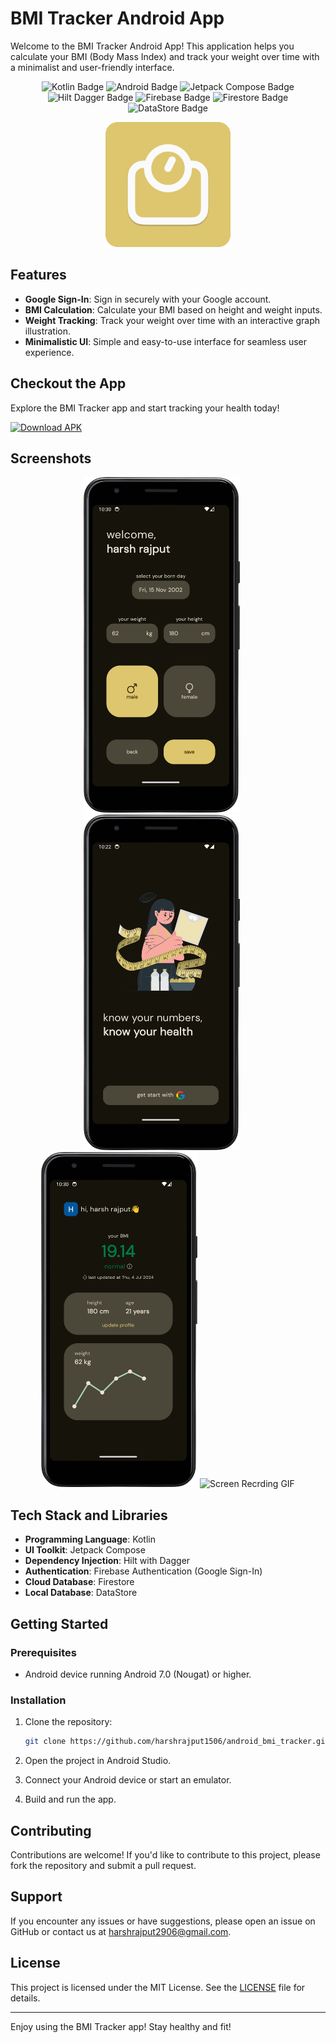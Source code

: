# BMI Tracker Android App

Welcome to the BMI Tracker Android App! This application helps you calculate your BMI (Body Mass Index) and track your weight over time with a minimalist and user-friendly interface.

<p align="center">
    <img src="https://img.shields.io/badge/Kotlin-1DA1F2?style=for-the-badge&logo=kotlin&logoColor=white" alt="Kotlin Badge"/>
    <img src="https://img.shields.io/badge/Android-3DDC84?style=for-the-badge&logo=android&logoColor=white" alt="Android Badge"/>
    <img src="https://img.shields.io/badge/Jetpack%20Compose-blueviolet?style=for-the-badge&logo=android&logoColor=white" alt = "Jetpack Compose Badge"/>
    <img src="https://img.shields.io/badge/Hilt-Dagger-3963BC?style=for-the-badge" alt="Hilt Dagger Badge"/>
    <img src="https://img.shields.io/badge/Firebase-FFCA28?style=for-the-badge&logo=firebase&logoColor=black" alt="Firebase Badge"/>
    <img src="https://img.shields.io/badge/Firestore-FF9800?style=for-the-badge&logo=firebase&logoColor=white" alt="Firestore Badge"/>
    <img src="https://img.shields.io/badge/DataStore-1A73E8?style=for-the-badge" alt="DataStore Badge"/>
</p>

<p align="center">
    <img src="/screenshots/bmi_tracker_logo.png" alt="App Logo" width="200"/>
</p>

## Features

- **Google Sign-In**: Sign in securely with your Google account.
- **BMI Calculation**: Calculate your BMI based on height and weight inputs.
- **Weight Tracking**: Track your weight over time with an interactive graph illustration.
- **Minimalistic UI**: Simple and easy-to-use interface for seamless user experience.

## Checkout the App

Explore the BMI Tracker app and start tracking your health today!

[![Download APK](https://img.shields.io/badge/Download-APK-blue.svg?style=for-the-badge)](https://drive.google.com/file/d/1ZyvO0r_ezz5VYZ4bSsKHStM-aWbZLglv/view?usp=sharing)

## Screenshots

<p align="center">
    <img src="/screenshots/Screenshot_1.png" alt="Screenshot 1" width="250" style="margin-right: 20px;"/>
    <img src="/screenshots/Screenshot_3.png" alt="Screenshot 3" width="250" style="margin-right: 20px;"/>
    <img src="/screenshots/Screenshot_2.png" alt="Screenshot 2" width="250"/>
    <img src="/screenshots/bmi_screen_recording.gif" alt="Screen Recrding GIF" width="250"/>
</p>

## Tech Stack and Libraries

- **Programming Language**: Kotlin
- **UI Toolkit**: Jetpack Compose
- **Dependency Injection**: Hilt with Dagger
- **Authentication**: Firebase Authentication (Google Sign-In)
- **Cloud Database**: Firestore
- **Local Database**: DataStore

## Getting Started

### Prerequisites

- Android device running Android 7.0 (Nougat) or higher.

### Installation

1. Clone the repository:
    ```sh
    git clone https://github.com/harshrajput1506/android_bmi_tracker.git
    ```

2. Open the project in Android Studio.

3. Connect your Android device or start an emulator.

4. Build and run the app.

## Contributing

Contributions are welcome! If you'd like to contribute to this project, please fork the repository and submit a pull request.

## Support

If you encounter any issues or have suggestions, please open an issue on GitHub or contact us at harshrajput2906@gmail.com.

## License

This project is licensed under the MIT License. See the [LICENSE](LICENSE) file for details.

---

Enjoy using the BMI Tracker app! Stay healthy and fit!
